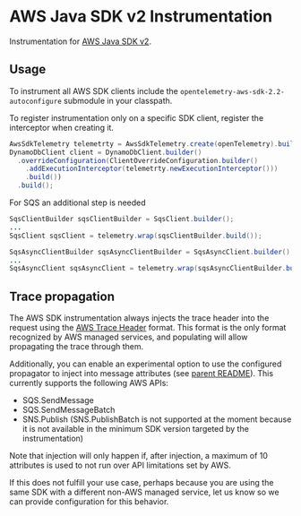 # AWS Java SDK v2 Instrumentation

Instrumentation for [AWS Java SDK v2](https://github.com/aws/aws-sdk-java-v2).

## Usage

To instrument all AWS SDK clients include the `opentelemetry-aws-sdk-2.2-autoconfigure` submodule in your classpath.

To register instrumentation only on a specific SDK client, register the interceptor when creating it.

```java
AwsSdkTelemetry telemetrty = AwsSdkTelemetry.create(openTelemetry).build();
DynamoDbClient client = DynamoDbClient.builder()
  .overrideConfiguration(ClientOverrideConfiguration.builder()
    .addExecutionInterceptor(telemetrty.newExecutionInterceptor()))
    .build())
  .build();
```

For SQS an additional step is needed
```java
SqsClientBuilder sqsClientBuilder = SqsClient.builder();
...
SqsClient sqsClient = telemetry.wrap(sqsClientBuilder.build());
```
```java
SqsAsyncClientBuilder sqsAsyncClientBuilder = SqsAsyncClient.builder();
...
SqsAsyncClient sqsAsyncClient = telemetry.wrap(sqsAsyncClientBuilder.build());
```

## Trace propagation

The AWS SDK instrumentation always injects the trace header into the request
using the [AWS Trace Header](https://docs.aws.amazon.com/xray/latest/devguide/xray-concepts.html#xray-concepts-tracingheader) format.
This format is the only format recognized by AWS managed services, and populating will allow
propagating the trace through them.

Additionally, you can enable an experimental option to use the configured propagator to inject into
message attributes (see [parent README](../../README.md)). This currently supports the following AWS APIs:

- SQS.SendMessage
- SQS.SendMessageBatch
- SNS.Publish
  (SNS.PublishBatch is not supported at the moment because it is not available in the minimum SDK
  version targeted by the instrumentation)

Note that injection will only happen if, after injection, a maximum of 10 attributes is used to not
run over API limitations set by AWS.

If this does not fulfill your use case, perhaps because you are
using the same SDK with a different non-AWS managed service, let us know so we can provide
configuration for this behavior.
